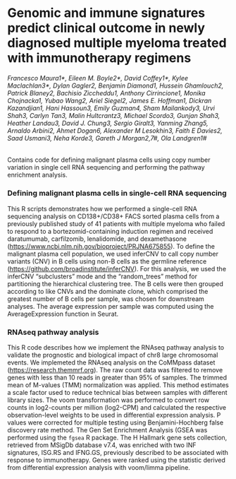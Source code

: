 # Genomic and immune signatures predict clinical outcome in newly diagnosed multiple myeloma treated with immunotherapy regimens
###### Francesco Maura1*, Eileen M. Boyle2*, David Coffey1*, Kylee Maclachlan3*, Dylan Gagler2, Benjamin Diamond1, Hussein Ghamlouch2, Patrick Blaney2, Bachisio Ziccheddu1, Anthony Cirrincione1, Monika Chojnacka1, Yubao Wang2, Ariel Siegel2, James E. Hoffman1, Dickran Kazandjian1, Hani Hassoun3, Emily Guzman4, Sham Mailankody3, Urvi Shah3, Carlyn Tan3, Malin Hultcrantz3, Michael Scordo3, Gunjan Shah3, Heather Landau3, David J. Chung3, Sergio Giralt3, Yanming Zhang5, Arnaldo Arbini2, Ahmet Dogan6, Alexander M Lesokhin3, Faith E Davies2, Saad Usmani3, Neha Korde3, Gareth J Morgan2,7#, Ola Landgren1#

Contains code for defining malignant plasma cells using copy number variation in single cell RNA sequencing and performing the pathway enrichment analysis.

### Defining malignant plasma cells in single-cell RNA sequencing
This R scripts demonstrates how we performed a single-cell RNA sequencing analysis on CD138+/CD38+ FACS sorted plasma cells from a previously published study of 41 patients with multiple myeloma who failed to respond to a bortezomid-containing induction regimen and received daratumumab, carfilzomib, lenalidomide, and dexamethasone (https://www.ncbi.nlm.nih.gov/bioproject/PRJNA675855).  To define the malignant plasma cell population, we used inferCNV to call copy number variants (CNV) in B cells using non-B cells as the germline reference (https://github.com/broadinstitute/inferCNV). For this analysis, we used the inferCNV “subclusters” mode and the “random_trees” method for partitioning the hierarchical clustering tree. The B cells were then grouped according to like CNVs and the dominate clone, which comprised the greatest number of B cells per sample, was chosen for downstream analyses. The average expression per sample was computed using the AverageExpression function in Seurat.

### RNAseq pathway analysis
This R code describes how we implement the RNAseq pathway analysis to validate the prognostic and biological impact of chr8 large chromosomal events. We implemeted the RNAseq analysis on the CoMMpass dataset (https://research.themmrf.org). The raw count data was filtered to remove genes with less than 10 reads in greater than 95% of samples. The trimmed mean of M-values (TMM) normalization was applied. This method estimates a scale factor used to reduce technical bias between samples with different library sizes. The voom transformation was performed to convert row counts in log2-counts per million (log2-CPM) and calculated the respective observation-level weights to be used in differential expression analysis. P values were corrected for multiple testing using Benjamini-Hochberg false discovery rate method. The Gen Set Enrichment Analysis (GSEA was performed using the `fgsea` R package. The H Hallmark gene sets collection, retrieved from MSigDb database v7.4, was enriched with two INF signatures, ISG.RS and IFNG.GS, previously described to be associated with response to immunotherapy. Genes were ranked using the statistic derived from differential expression analysis with voom/limma pipeline.

